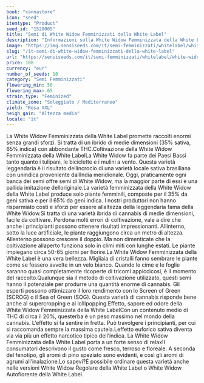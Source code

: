 ```yaml
---
book: "cannastore"
icon: "seed"
itemtype: "Product"
seed_id: "1520005"
title: "Semi di White Widow Femminizzati della White Label"
description: "Informazioni sulla White Widow Femminizzata della White Label"
image: "https://img.sensiseeds.com/it/semi-femminizzati/whitelabel/white-widow-femminilizzata-image.png"
slug: "/it-semi-di-white-widow-femminizzati-della-white-label"
url: "https://sensiseeds.com/it/semi-femminizzati/whitelabel/white-widow-femminilizzata?a_aid=cannastore"
price: 108
currency: "eur"
number_of_seeds: 10
category: "Semi Femminizzati"
flowering_min: 50
flowering_max: 65
strain_type: "Feminized"
climate_zone: "Soleggiato / Mediterraneo"
yield: "Resa XXL"
heigh_gain: "Altezza media"
locale: "it"
---
```

La White Widow Femminizzata della White Label promette raccolti enormi senza grandi sforzi. Si tratta di un ibrido di medie dimensioni (35% sativa, 65% indica) con abbondante THC.Coltivazione della White Widow Femminizzata della White LabelLa White Widow fa parte dei Paesi Bassi tanto quanto i tulipani, le biciclette e i mulini a vento. Questa varietà leggendaria è il risultato dellincrocio di una varietà locale sativa brasiliana con unindica proveniente dallIndia meridionale. Oggi, praticamente ogni banca dei semi offre semi di White Widow, ma la maggior parte di essi è una pallida imitazione delloriginale.La varietà femminizzata della White Widow della White Label produce solo piante femminili, composte per il 35% da geni sativa e per il 65% da geni indica. I nostri produttori non hanno risparmiato costi e sforzi per essere allaltezza della leggendaria fama della White Widow.Si tratta di una varietà ibrida di cannabis di medie dimensioni, facile da coltivare. Perdona molti errori di coltivazione, vale a dire che anche i principianti possono ottenere risultati impressionanti. Allinterno, sotto la luce artificiale, le piante raggiungono circa un metro di altezza. Allesterno possono crescere il doppio. Ma non dimenticate che la coltivazione allaperto funziona solo in climi miti con lunghe estati. Le piante impiegano circa 50-65 giorni per fiorire.La White Widow Femminizzata della White Label è una vera bellezza. Migliaia di cristalli fanno sembrare le piante come se fossero avvolte in un velo bianco. Quando le cime e le foglie saranno quasi completamente ricoperte di tricomi appiccicosi, è il momento del raccolto.Qualunque sia il metodo di coltivazione utilizzato, questi semi hanno il potenziale per produrre una quantità enorme di cannabis. Gli esperti possono ottimizzare il loro rendimento con lo Screen of Green (SCROG) o il Sea of Green (SOG). Questa varietà di cannabis risponde bene anche al supercropping e al lollipopping.Effetto, sapore ed odore della White Widow Femminizzata della White LabelCon un contenuto medio di THC di circa il 20%, questerba è un peso massimo nel mondo della cannabis. L’effetto si fa sentire in fretta. Può travolgere i principianti, per cui si raccomanda sempre la massima cautela.Leffetto euforico sativa diventa via via più un effetto narcotico tipico dell’indica. La White Widow Femminizzata della White Label porta a un forte senso di relax!I consumatori descrivono il gusto come fresco, terroso e floreale. A seconda del fenotipo, gli aromi di pino speziato sono evidenti, e così gli aromi di agrumi all’inalazione.Lo sapevi?È possibile ordinare questa varietà anche nelle versioni White Widow Regolare della White Label o White Widow Autofiorente della White Label.
